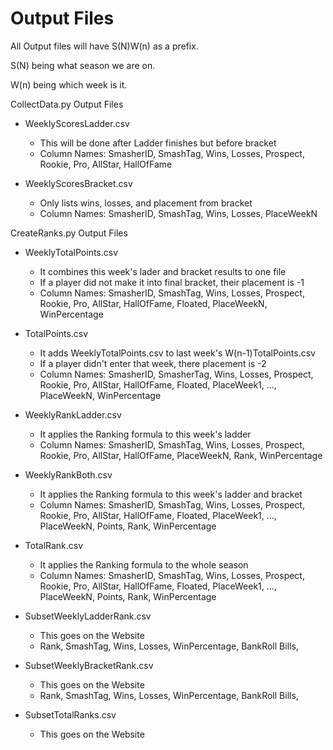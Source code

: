 # Output Files
All Output files will have S(N)W(n) as a prefix.

S(N) being what season we are on.

W(n) being which week is it.

CollectData.py Output Files
- WeeklyScoresLadder.csv
	- This will be done after Ladder finishes but before bracket
	- Column Names: SmasherID, SmashTag, Wins, Losses, Prospect, Rookie, Pro, AllStar, HallOfFame
		
- WeeklyScoresBracket.csv
	- Only lists wins, losses, and placement from bracket
	- Column Names: SmasherID, SmashTag, Wins, Losses, PlaceWeekN
		


CreateRanks.py Output Files
- WeeklyTotalPoints.csv
	- It combines this week's lader and bracket results to one file
	- If a player did not make it into final bracket, their placement is -1
	- Column Names: SmasherID, SmashTag, Wins, Losses, Prospect, Rookie, Pro, AllStar, HallOfFame, Floated, PlaceWeekN, WinPercentage
- TotalPoints.csv
	- It adds WeeklyTotalPoints.csv to last week's W(n-1)TotalPoints.csv
	- If a player didn't enter that week, there placement is -2
	- Column Names: SmasherID, SmasherTag, Wins, Losses, Prospect, Rookie, Pro, AllStar, HallOfFame, Floated, PlaceWeek1, ..., PlaceWeekN, WinPercentage

- WeeklyRankLadder.csv
	- It applies the Ranking formula to this week's ladder
	- Column Names: SmasherID, SmashTag, Wins, Losses, Prospect, Rookie, Pro, AllStar, HallOfFame, PlaceWeekN, Rank, WinPercentage
- WeeklyRankBoth.csv
	- It applies the Ranking formula to this week's ladder and bracket
	- Column Names: SmasherID, SmashTag, Wins, Losses, Prospect, Rookie, Pro, AllStar, HallOfFame, Floated, PlaceWeek1, ..., PlaceWeekN, Points, Rank, WinPercentage
- TotalRank.csv
	- It applies the Ranking formula to the whole season
	- Column Names: SmasherID, SmashTag, Wins, Losses, Prospect, Rookie, Pro, AllStar, HallOfFame, Floated, PlaceWeek1, ..., PlaceWeekN, Points, Rank, WinPercentage
	
- SubsetWeeklyLadderRank.csv
	- This goes on the Website
	- Rank, SmashTag, Wins, Losses, WinPercentage, BankRoll Bills, 
- SubsetWeeklyBracketRank.csv
	- This goes on the Website
	- Rank, SmashTag, Wins, Losses, WinPercentage, BankRoll Bills, 
- SubsetTotalRanks.csv
	- This goes on the Website
